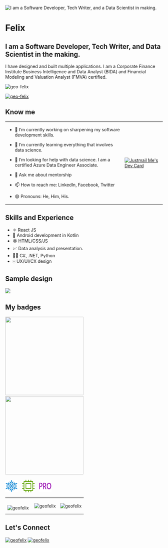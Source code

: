 ![I am a Software Developer, Tech Writer, and a Data Scientist in making.](https://github.com/geo-felix/geo-felix/blob/main/Felix_.png)

# Felix
## I am a Software Developer, Tech Writer, and Data Scientist in the making.
I have designed and built multiple applications. I am a Corporate Finance Institute Business Intelligence and Data Analyst (BIDA) and Financial Modeling and Valuation Analyst (FMVA) certified.
<p align="left"> <img src="https://komarev.com/ghpvc/?username=geo-felix&label=Profile%20views&color=0e75b6&style=flat" alt="geo-felix" /> </p>
<p align="left"> <a href="https://github.com/ryo-ma/github-profile-trophy"><img src="https://github-profile-trophy.vercel.app/?username=geo-felix" alt="geo-felix" /></a> </p>


## Know me
<table border="0" style="border-style: dashed">
  <tr>
   <td>
    
- 🔭 I’m currently working on sharpening my software development skills. 
    
- 🌱 I’m currently learning everything that involves data science.
  
- 🤔 I’m looking for help with data science. I am a certified Azure Data Engineer Associate.
  
- 💬 Ask me about mentorship
  
- 📫 How to reach me: LinkedIn, Facebook, Twitter
  
- 😄 Pronouns: He, Him, His.
  
   </td>
   <td>
    <a href="https://app.daily.dev/GFelix"><img src="https://api.daily.dev/devcards/3de4716030fa428faa15ae06e9ca3c18.png?r=okl" width="400" alt="Justmail Me's Dev Card"/</a>
   </td>
 </tr>
</table>

## Skills and Experience
* ⚛ React JS
* 📱 Android development in Kotlin
* 🕸 HTML/CSS/JS
* 📈 Data analysis and presentation.
* 👩‍💻 C#, .NET, Python
* 🀄 UX/UI/CX design
 
## Sample design
<img src="https://github.com/geo-felix/geo-felix/blob/main/design.png"/>

## My badges
<p float="left">
  <img src="https://github.com/geo-felix/geo-felix/blob/main/BIDA.png" height="250" width="250" />
  &nbsp;&nbsp;&nbsp;&nbsp;&nbsp;
  <img src="https://github.com/geo-felix/geo-felix/blob/main/FMVA.png" height="250" width="250" />
  &nbsp;&nbsp;&nbsp;&nbsp;&nbsp;
</p>

<!-- [<img src='https://cdn.jsdelivr.net/npm/simple-icons@3.0.1/icons/github.svg' alt='github' height='40'>](https://github.com/https://github.com/geo-felix)  [<img src='https://cdn.jsdelivr.net/npm/simple-icons@3.0.1/icons/linkedin.svg' alt='linkedin' height='40'>](https://www.linkedin.com/in/www.linkedin.com/in/g-f-elix/)  [<img src='https://cdn.jsdelivr.net/npm/simple-icons@3.0.1/icons/facebook.svg' alt='facebook' height='40'>](https://www.facebook.com/https://web.facebook.com/settings?tab=profile&section=bwanabusara)  [<img src='https://cdn.jsdelivr.net/npm/simple-icons@3.0.1/icons/twitter.svg' alt='twitter' height='40'>](https://twitter.com/https://twitter.com/_geofelix?s=08)  [<img src='https://cdn.jsdelivr.net/npm/simple-icons@3.0.1/icons/stackoverflow.svg' alt='stackoverflow' height='40'>](https://stackoverflow.com/users/https://stackoverflow.com/users/15431980/geofelix)  
 -->
<a href='https://archiveprogram.github.com/'><img src='https://raw.githubusercontent.com/acervenky/animated-github-badges/master/assets/acbadge.gif' width='40' height='40'></a> <a href='https://docs.github.com/en/developers'><img src='https://raw.githubusercontent.com/acervenky/animated-github-badges/master/assets/devbadge.gif' width='40' height='40'></a> <a href='https://github.com/pricing'><img src='https://raw.githubusercontent.com/acervenky/animated-github-badges/master/assets/pro.gif' width='40' height='40'></a> 


<table border="0" style="border-style: dashed">
 <tbody>
 
  <tr> 
   <td border-style="dashed"> 

<p><img align="left" src="https://github-readme-stats.vercel.app/api/top-langs?username=geo-felix&show_icons=true&locale=en&layout=compact" alt="geofelix" /></p>
   </td>
   
   <td>
     <p>&nbsp;<img align="center" src="https://github-readme-stats.vercel.app/api?username=geo-felix&show_icons=true&locale=en" alt="geofelix" /></p>
   </td>

   <td>
    <p><img align="center" src="https://github-readme-streak-stats.herokuapp.com/?user=geo-felix&" alt="geofelix" /></p>
   </td>
  </tr>
 </tbody>
  </table>
  
  ## Let's Connect
  <p align="left">
<a href="https://twitter.com/https://twitter.com/_geofelix?s=08" target="blank"><img align="center" src="https://raw.githubusercontent.com/rahuldkjain/github-profile-readme-generator/master/src/images/icons/Social/twitter.svg" alt="geofelix" height="30" width="40" /></a>
<a href="https://www.linkedin.com/in/www.linkedin.com/in/g-f-elix" target="blank"><img align="center" src="https://raw.githubusercontent.com/rahuldkjain/github-profile-readme-generator/master/src/images/icons/Social/linked-in-alt.svg" alt="geofelix" height="30" width="40" /></a>
   
</p>






